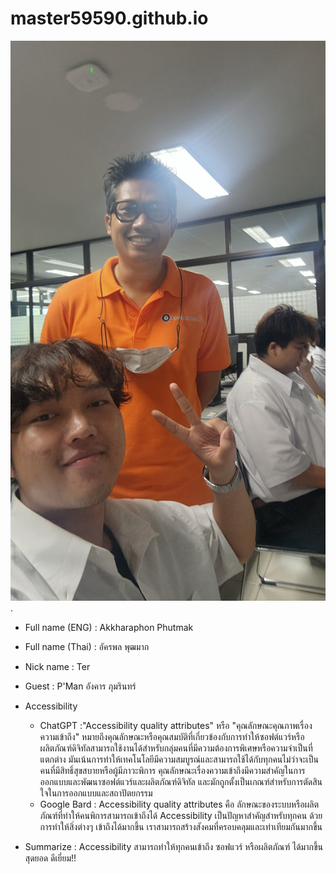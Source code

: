 # master59590.github.io
![alt text for screen readers](20231011_095833.jpg "Text to show on mouseover").
+ Full name (ENG) : Akkharaphon Phutmak
+ Full name (Thai) : อัครพล พุฒมาก
+ Nick name : Ter
+ Guest : P'Man อังคาร ภุมรินทร์ 

+ Accessibility
  + ChatGPT :"Accessibility quality attributes" หรือ "คุณลักษณะคุณภาพเรื่องความเข้าถึง" หมายถึงคุณลักษณะหรือคุณสมบัติที่เกี่ยวข้องกับการทำให้ซอฟต์แวร์หรือผลิตภัณฑ์ดิจิทัลสามารถใช้งานได้สำหรับกลุ่มคนที่มีความต้องการพิเศษหรือความจำเป็นที่แตกต่าง มันเน้นการทำให้เทคโนโลยีมีความสมบูรณ์และสามารถใช้ได้กับทุกคนไม่ว่าจะเป็นคนที่มีสิทธิ์สุขสบายหรือผู้มีภาวะพิการ คุณลักษณะเรื่องความเข้าถึงมีความสำคัญในการออกแบบและพัฒนาซอฟต์แวร์และผลิตภัณฑ์ดิจิทัล และมักถูกตั้งเป็นเกณฑ์สำหรับการตัดสินใจในการออกแบบและสถาปัตยกรรม
  + Google Bard : Accessibility quality attributes คือ ลักษณะของระบบหรือผลิตภัณฑ์ที่ทําให้คนพิการสามารถเข้าถึงได้ 
Accessibility เป็นปัญหาสำคัญสำหรับทุกคน ด้วยการทำให้สิ่งต่างๆ เข้าถึงได้มากขึ้น เราสามารถสร้างสังคมที่ครอบคลุมและเท่าเทียมกันมากขึ้น

+ Summarize : Accessibility สามารถทำให้ทุกคนเข้าถึง ซอฟแวร์ หรือผลิตภัณฑ์ ได้มากขึ้น สุดยอด ดีเยี่ยม!!
